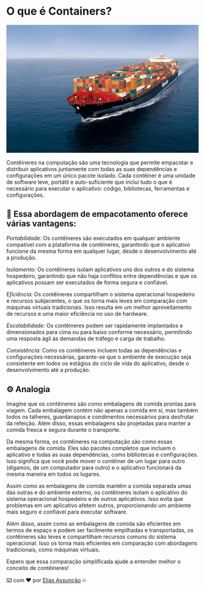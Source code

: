 # O que é Containers?

![ID](./Imagens/containers.png)

Contêineres na computação são uma tecnologia que permite empacotar e distribuir aplicativos juntamente com todas as suas dependências e configurações em um único pacote isolado. Cada contêiner é uma unidade de software leve, portátil e auto-suficiente que inclui tudo o que é necessário para executar o aplicativo: código, bibliotecas, ferramentas e configurações.

## 📌 Essa abordagem de empacotamento oferece várias vantagens:

*Portabilidade:* Os contêineres são executados em qualquer ambiente compatível com a plataforma de contêineres, garantindo que o aplicativo funcione da mesma forma em qualquer lugar, desde o desenvolvimento até a produção.

*Isolamento:* Os contêineres isolam aplicativos uns dos outros e do sistema hospedeiro, garantindo que não haja conflitos entre dependências e que os aplicativos possam ser executados de forma segura e confiável.

*Eficiência:* Os contêineres compartilham o sistema operacional hospedeiro e recursos subjacentes, o que os torna mais leves em comparação com máquinas virtuais tradicionais. Isso resulta em um melhor aproveitamento de recursos e uma maior eficiência no uso de hardware.

*Escalabilidade:* Os contêineres podem ser rapidamente implantados e dimensionados para cima ou para baixo conforme necessário, permitindo uma resposta ágil às demandas de tráfego e carga de trabalho.

*Consistência:* Como os contêineres incluem todas as dependências e configurações necessárias, garante-se que o ambiente de execução seja consistente em todos os estágios do ciclo de vida do aplicativo, desde o desenvolvimento até a produção.


## ⚙️ Analogia

Imagine que os contêineres são como embalagens de comida prontas para viagem. Cada embalagem contém não apenas a comida em si, mas também todos os talheres, guardanapos e condimentos necessários para desfrutar da refeição. Além disso, essas embalagens são projetadas para manter a comida fresca e segura durante o transporte.

Da mesma forma, os contêineres na computação são como essas embalagens de comida. Eles são pacotes completos que incluem o aplicativo e todas as suas dependências, como bibliotecas e configurações. Isso significa que você pode mover o contêiner de um lugar para outro (digamos, de um computador para outro) e o aplicativo funcionará da mesma maneira em todos os lugares.

Assim como as embalagens de comida mantêm a comida separada umas das outras e do ambiente externo, os contêineres isolam o aplicativo do sistema operacional hospedeiro e de outros aplicativos. Isso evita que problemas em um aplicativo afetem outros, proporcionando um ambiente mais seguro e confiável para executar software.

Além disso, assim como as embalagens de comida são eficientes em termos de espaço e podem ser facilmente empilhadas e transportadas, os contêineres são leves e compartilham recursos comuns do sistema operacional. Isso os torna mais eficientes em comparação com abordagens tradicionais, como máquinas virtuais.

Espero que essa comparação simplificada ajude a entender melhor o conceito de contêineres!

⌨️ com ❤️ por [Elias Assunção](https://github.com/Hooligam) 🔥